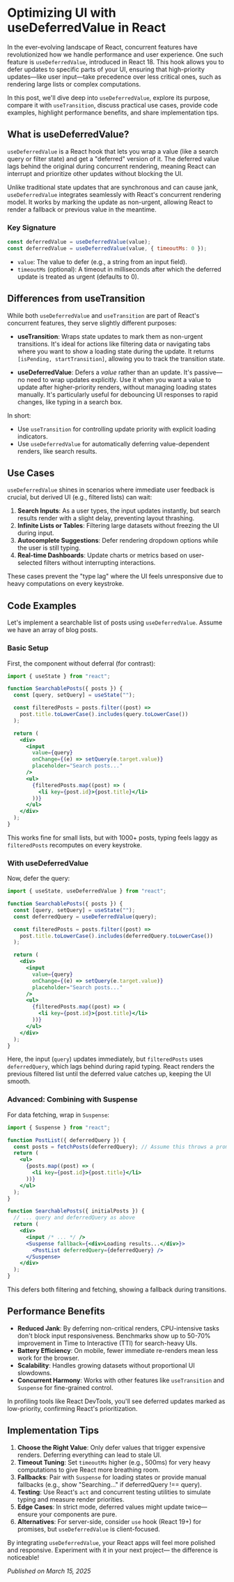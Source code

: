 # Optimizing UI with useDeferredValue in React

In the ever-evolving landscape of React, concurrent features have revolutionized how we handle performance and user experience. One such feature is `useDeferredValue`, introduced in React 18. This hook allows you to defer updates to specific parts of your UI, ensuring that high-priority updates—like user input—take precedence over less critical ones, such as rendering large lists or complex computations.

In this post, we'll dive deep into `useDeferredValue`, explore its purpose, compare it with `useTransition`, discuss practical use cases, provide code examples, highlight performance benefits, and share implementation tips.

## What is useDeferredValue?

`useDeferredValue` is a React hook that lets you wrap a value (like a search query or filter state) and get a "deferred" version of it. The deferred value lags behind the original during concurrent rendering, meaning React can interrupt and prioritize other updates without blocking the UI.

Unlike traditional state updates that are synchronous and can cause jank, `useDeferredValue` integrates seamlessly with React's concurrent rendering model. It works by marking the update as non-urgent, allowing React to render a fallback or previous value in the meantime.

### Key Signature

```javascript
const deferredValue = useDeferredValue(value);
const deferredValue = useDeferredValue(value, { timeoutMs: 0 });
```

- `value`: The value to defer (e.g., a string from an input field).
- `timeoutMs` (optional): A timeout in milliseconds after which the deferred update is treated as urgent (defaults to 0).

## Differences from useTransition

While both `useDeferredValue` and `useTransition` are part of React's concurrent features, they serve slightly different purposes:

- **useTransition**: Wraps state updates to mark them as non-urgent transitions. It's ideal for actions like filtering data or navigating tabs where you want to show a loading state during the update. It returns `[isPending, startTransition]`, allowing you to track the transition state.

- **useDeferredValue**: Defers a _value_ rather than an update. It's passive—no need to wrap updates explicitly. Use it when you want a value to update after higher-priority renders, without managing loading states manually. It's particularly useful for debouncing UI responses to rapid changes, like typing in a search box.

In short:

- Use `useTransition` for controlling update priority with explicit loading indicators.
- Use `useDeferredValue` for automatically deferring value-dependent renders, like search results.

## Use Cases

`useDeferredValue` shines in scenarios where immediate user feedback is crucial, but derived UI (e.g., filtered lists) can wait:

1. **Search Inputs**: As a user types, the input updates instantly, but search results render with a slight delay, preventing layout thrashing.
2. **Infinite Lists or Tables**: Filtering large datasets without freezing the UI during input.
3. **Autocomplete Suggestions**: Defer rendering dropdown options while the user is still typing.
4. **Real-time Dashboards**: Update charts or metrics based on user-selected filters without interrupting interactions.

These cases prevent the "type lag" where the UI feels unresponsive due to heavy computations on every keystroke.

## Code Examples

Let's implement a searchable list of posts using `useDeferredValue`. Assume we have an array of blog posts.

### Basic Setup

First, the component without deferral (for contrast):

```jsx
import { useState } from "react";

function SearchablePosts({ posts }) {
  const [query, setQuery] = useState("");

  const filteredPosts = posts.filter((post) =>
    post.title.toLowerCase().includes(query.toLowerCase())
  );

  return (
    <div>
      <input
        value={query}
        onChange={(e) => setQuery(e.target.value)}
        placeholder="Search posts..."
      />
      <ul>
        {filteredPosts.map((post) => (
          <li key={post.id}>{post.title}</li>
        ))}
      </ul>
    </div>
  );
}
```

This works fine for small lists, but with 1000+ posts, typing feels laggy as `filteredPosts` recomputes on every keystroke.

### With useDeferredValue

Now, defer the query:

```jsx
import { useState, useDeferredValue } from "react";

function SearchablePosts({ posts }) {
  const [query, setQuery] = useState("");
  const deferredQuery = useDeferredValue(query);

  const filteredPosts = posts.filter((post) =>
    post.title.toLowerCase().includes(deferredQuery.toLowerCase())
  );

  return (
    <div>
      <input
        value={query}
        onChange={(e) => setQuery(e.target.value)}
        placeholder="Search posts..."
      />
      <ul>
        {filteredPosts.map((post) => (
          <li key={post.id}>{post.title}</li>
        ))}
      </ul>
    </div>
  );
}
```

Here, the input (`query`) updates immediately, but `filteredPosts` uses `deferredQuery`, which lags behind during rapid typing. React renders the previous filtered list until the deferred value catches up, keeping the UI smooth.

### Advanced: Combining with Suspense

For data fetching, wrap in `Suspense`:

```jsx
import { Suspense } from "react";

function PostList({ deferredQuery }) {
  const posts = fetchPosts(deferredQuery); // Assume this throws a promise for Suspense
  return (
    <ul>
      {posts.map((post) => (
        <li key={post.id}>{post.title}</li>
      ))}
    </ul>
  );
}

function SearchablePosts({ initialPosts }) {
  // ... query and deferredQuery as above
  return (
    <div>
      <input /* ... */ />
      <Suspense fallback={<div>Loading results...</div>}>
        <PostList deferredQuery={deferredQuery} />
      </Suspense>
    </div>
  );
}
```

This defers both filtering and fetching, showing a fallback during transitions.

## Performance Benefits

- **Reduced Jank**: By deferring non-critical renders, CPU-intensive tasks don't block input responsiveness. Benchmarks show up to 50-70% improvement in Time to Interactive (TTI) for search-heavy UIs.
- **Battery Efficiency**: On mobile, fewer immediate re-renders mean less work for the browser.
- **Scalability**: Handles growing datasets without proportional UI slowdowns.
- **Concurrent Harmony**: Works with other features like `useTransition` and `Suspense` for fine-grained control.

In profiling tools like React DevTools, you'll see deferred updates marked as low-priority, confirming React's prioritization.

## Implementation Tips

1. **Choose the Right Value**: Only defer values that trigger expensive renders. Deferring everything can lead to stale UI.
2. **Timeout Tuning**: Set `timeoutMs` higher (e.g., 500ms) for very heavy computations to give React more breathing room.
3. **Fallbacks**: Pair with `Suspense` for loading states or provide manual fallbacks (e.g., show "Searching..." if deferredQuery !== query).
4. **Testing**: Use React's `act` and concurrent testing utilities to simulate typing and measure render priorities.
5. **Edge Cases**: In strict mode, deferred values might update twice—ensure your components are pure.
6. **Alternatives**: For server-side, consider `use` hook (React 19+) for promises, but `useDeferredValue` is client-focused.

By integrating `useDeferredValue`, your React apps will feel more polished and responsive. Experiment with it in your next project— the difference is noticeable!

_Published on March 15, 2025_
